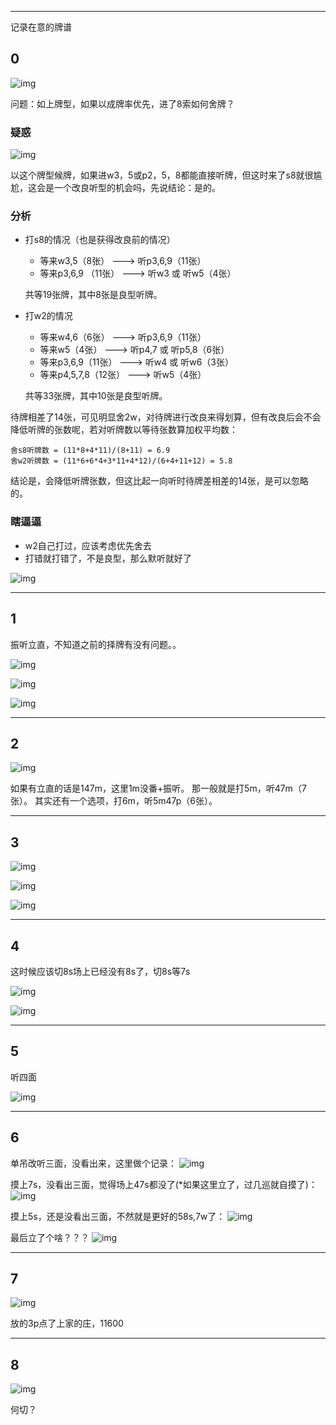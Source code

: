 



---

记录在意的牌谱

<!--more-->

## 0

![img](_assets/在意的牌谱/00_0.png)

问题：如上牌型，如果以成牌率优先，进了8索如何舍牌？

### 疑惑

![img](_assets/在意的牌谱/00_1.png)

以这个牌型候牌，如果进w3，5或p2，5，8都能直接听牌，但这时来了s8就很尴尬，这会是一个改良听型的机会吗，先说结论：是的。

### 分析

* 打s8的情况（也是获得改良前的情况）
    * 等来w3,5（8张）      ---> 听p3,6,9（11张）		
	* 等来p3,6,9 （11张）  ---> 听w3 或 听w5（4张）
	
    共等19张牌，其中8张是良型听牌。

* 打w2的情况
	* 等来w4,6（6张）      ---> 听p3,6,9（11张）
	* 等来w5（4张）        ---> 听p4,7 或 听p5,8（6张）
	* 等来p3,6,9（11张）   ---> 听w4 或 听w6（3张）
	* 等来p4,5,7,8（12张） ---> 听w5（4张）
	
    共等33张牌，其中10张是良型听牌。

待牌相差了14张，可见明显舍2w，对待牌进行改良来得划算，但有改良后会不会降低听牌的张数呢，若对听牌数以等待张数算加权平均数：

```none
舍s8听牌数 = (11*8+4*11)/(8+11) = 6.9
舍w2听牌数 = (11*6+6*4+3*11+4*12)/(6+4+11+12) = 5.8
```

结论是，会降低听牌张数，但这比起一向听时待牌差相差的14张，是可以忽略的。

### 瞎逼逼

* w2自己打过，应该考虑优先舍去
* 打错就打错了，不是良型，那么默听就好了


![img](_assets/在意的牌谱/00_2.png)

---

## 1

振听立直，不知道之前的择牌有没有问题。。

![img](_assets/在意的牌谱/01_2.png)

![img](_assets/在意的牌谱/01_0.png)

![img](_assets/在意的牌谱/01_1.png)

---

## 2

![img](_assets/在意的牌谱/02_0.png)

如果有立直的话是147m，这里1m没番+振听。
那一般就是打5m，听47m（7张）。
其实还有一个选项，打6m，听5m47p（6张）。    

---

## 3

![img](_assets/在意的牌谱/03_0.jpg)

![img](_assets/在意的牌谱/03_1.jpg)

![img](_assets/在意的牌谱/03_2.jpg)

---

## 4

这时候应该切8s场上已经没有8s了，切8s等7s

![img](_assets/在意的牌谱/04_0.jpg)

![img](_assets/在意的牌谱/04_1.jpg)

---

## 5

听四面

![img](_assets/在意的牌谱/05_0.jpg)

---

## 6

单吊改听三面，没看出来，这里做个记录：
![img](_assets/在意的牌谱/06_0.jpg)

摸上7s，没看出三面，觉得场上47s都没了(*如果这里立了，过几巡就自摸了)：
![img](_assets/在意的牌谱/06_1.jpg)

摸上5s，还是没看出三面，不然就是更好的58s,7w了：
![img](_assets/在意的牌谱/06_2.jpg)

最后立了个啥？？？
![img](_assets/在意的牌谱/06_3.jpg)

---

## 7

![img](_assets/在意的牌谱/07_0.jpg)

放的3p点了上家的庄，11600

---

## 8

![img](_assets/在意的牌谱/08_0.jpg)

何切？
